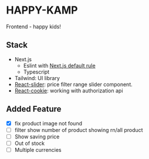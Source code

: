 # HAPPY-KAMP
Frontend - happy kids!


## Stack
- Next.js
  - Eslint with [Next.js default rule](https://nextjs.org/docs/basic-features/eslint)
  - Typescript 
- Tailwind: UI library
- [React-slider](https://zillow.github.io/react-slider/#reactsliderhttps://zillow.github.io/react-slider): price filter range slider component.
- [React-cookie](https://github.com/reactivestack/cookies.git): working with authorization api


## Added Feature
- [x] fix product image not found
- [ ] filter show number of product showing rn/all product
- [ ] Show saving price
- [ ] Out of stock
- [ ] Multiple currencies